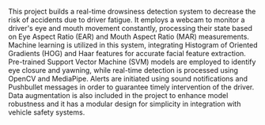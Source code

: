 This project builds a real-time drowsiness detection system to decrease the risk of accidents due to driver fatigue. 
It employs a webcam to monitor a driver's eye and mouth movement constantly, processing their state based on Eye Aspect Ratio (EAR) and Mouth Aspect Ratio (MAR) measurements. 
Machine learning is utilized in this system, integrating Histogram of Oriented Gradients (HOG) and Haar features for accurate facial feature extraction. 
Pre-trained Support Vector Machine (SVM) models are employed to identify eye closure and yawning, while real-time detection is processed using OpenCV and MediaPipe. 
Alerts are initiated using sound notifications and Pushbullet messages in order to guarantee timely intervention of the driver. 
Data augmentation is also included in the project to enhance model robustness and it has a modular design for simplicity in integration with vehicle safety systems. 
